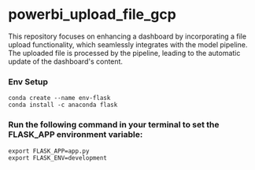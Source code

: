 # powerbi_upload_file_gcp
This repository focuses on enhancing a dashboard by incorporating a file upload functionality, which seamlessly integrates with the model pipeline. The uploaded file is processed by the pipeline, leading to the automatic update of the dashboard's content.

### Env Setup 
	conda create --name env-flask
	conda install -c anaconda flask

### Run the following command in your terminal to set the FLASK_APP environment variable:
	export FLASK_APP=app.py
	export FLASK_ENV=development

